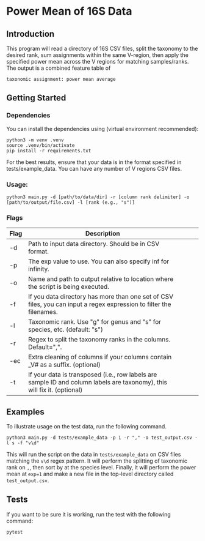 # Power Mean of 16S Data
## Introduction
This program will read a directory of 16S CSV files, split the taxonomy to the desired rank, sum assignments within the same V-region, then apply the specified power mean across the V regions for matching samples/ranks. The output is a combined feature table of 

`taxonomic assignment: power mean average`

## Getting Started
### Dependencies
You can install the dependencies using (virtual environment recommended):

```
python3 -m venv .venv
source .venv/bin/activate
pip install -r requirements.txt
```

For the best results, ensure that your data is in the format specified in tests/example_data. You can have any number of V regions CSV files.

### Usage:

```
python3 main.py -d [path/to/data/dir] -r [column rank delimiter] -o [path/to/output/file.csv] -l [rank (e.g., "s")]
```

### Flags
| Flag | Description                                                                                                              |   |   |   |
|------|--------------------------------------------------------------------------------------------------------------------------|---|---|---|
| -d   | Path to input data directory. Should be in CSV format.                                                                   |   |   |   |
| -p   | The exp value to use. You can also specify inf for infinity.                                                             |   |   |   |
| -o   | Name and path to output relative to location where the script is being executed.                                         |   |   |   |
| -f   | If you data directory has more than one set of CSV files, you can input a regex expression to filter the filenames.      |   |   |   |
| -l   | Taxonomic rank. Use "g" for genus and "s" for species, etc. (default: "s")                                               |   |   |   |
| -r   | Regex to split the taxonomy ranks in the columns. Default=",".                                                           |   |   |   |
| -ec  | Extra cleaning of columns if your columns contain _V# as a suffix. (optional)                                            |   |   |   |
| -t   | If your data is transposed (i.e., row labels are sample ID and column labels are taxonomy), this will fix it. (optional) |   |   |   |

## Examples

To illustrate usage on the test data, run the following command.

```
python3 main.py -d tests/example_data -p 1 -r "," -o test_output.csv -l s -f "v\d"
```

This will run the script on the data in `tests/example_data` on CSV files matching the `v\d` regex pattern. It will perform the splitting of taxonomic rank on `,`, then sort by at the species level. Finally, it will perform the power mean at `exp=1` and make a new file in the top-level directory called `test_output.csv`.

## Tests
If you want to be sure it is working, run the test with the following command:

```
pytest
```

